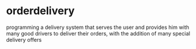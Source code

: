 # orderdelivery
programming a delivery system that serves the user and provides him with many good drivers to deliver their orders, with the addition of many special delivery offers
